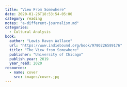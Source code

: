```yaml
---
title: "View From Somewhere"
date: 2020-01-26T18:53:54-05:00
category: reading
notes: "a-different-journalism.md"
categories:
  - Cultural Analysis
book:
  author: "Lewis Raven Wallace"
  url: "https://www.indiebound.org/book/9780226589176"
  title: "The View from Somewhere"
  publisher: "University of Chicago"
  publish_year: 2019
  year_read: 2020
resources:
  - name: cover
    src: images/cover.jpg
---
```


